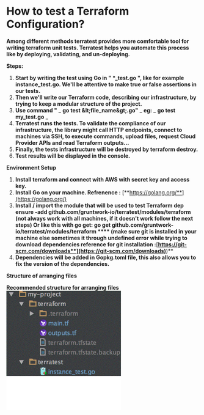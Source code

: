 # How to test a Terraform Configuration?

**Among different methods terratest provides more comfortable tool for writing terraform unit tests. Terratest helps you automate this process like by deploying, validating, and un-deploying.**

**Steps:**

1. **Start by writing the test using Go in &quot; \*\_test.go &quot;, like for example instance\_test.go. We&#39;ll be attentive to make true or false assertions in our tests.**
2. **Then we&#39;ll write our Terraform code, describing our infrastructure, by trying to keep a modular structure of the project.**
3. **Use command &quot;** _ **go test \&lt;file\_name\&gt;.go&quot;** _ **eg:** _ **go test my\_test.go** _
4. **Terratest runs the tests. To validate the compliance of our infrastructure, the library might call HTTP endpoints, connect to machines via SSH, to execute commands, upload files, request Cloud Provider APIs and read Terraform outputs…**
5. **Finally, the tests infrastructure will be destroyed by terraform destroy.**
6. **Test results will be displayed in the console.**

**Environment Setup**

1. **Install terraform and connect with AWS with secret key and access key.**
2. **Install Go on your machine. Refrenence :** [**https://golang.org/**](https://golang.org/)
3. **Install / import the module that will be used to test Terraform
 dep ensure -add github.com/gruntwork-io/terratest/modules/terraform
 (not always work with all machines, if it doesn&#39;t work follow the next steps)
 Or like this with go get:
 go get github.com/gruntwork-io/terratest/modules/terraform **** (make sure git is installed in your machine else sometimes it through undefined error while trying to download dependencies
 reference for git installation :**[**https://git-scm.com/downloads**](https://git-scm.com/downloads)**)**
4. **Dependencies will be added in Gopkg.toml file, this also allows you to fix the version of the dependencies.**

**Structure of arranging files**

 **Recommended structure for arranging files**
 ![Tux, the Linux mascot](/act.gif)
